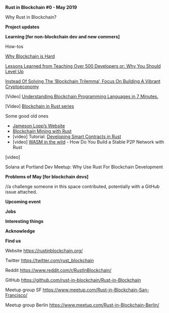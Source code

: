 **Rust in Blockchain #0 - May 2019**



Why Rust in Blockchain?



**Project updates** 



**Learning [for non-blockchain dev and new commers]**

How-tos  

[Why Blockchain is Hard](https://medium.com/@jimmysong/why-blockchain-is-hard-60416ea4c5c)

[Lessons Learned from Teaching Over 500 Developers or: Why You Should Level Up](https://medium.com/@jimmysong/lessons-learned-from-teaching-over-500-developers-or-why-you-should-level-up-ad0e48bce067)

[Instead Of Solving The ‘Blockchain Trilemma’, Focus On Building A Vibrant Cryptoeconomy](https://medium.com/@kevinmobrien1/instead-of-solving-the-blockchain-trilemma-focus-on-building-a-vibrant-cryptoeconomy-7064acb41a26)

[Video] [Understanding Blockchain Programming Languages in 7 Minutes.](https://www.youtube.com/watch?v=HAOeR9Xh--A)

[Video] [Blockchain in Rust series](https://www.youtube.com/watch?v=vJdT05zl6jk&list=PL1rXPCvogp_SsWBI_JpXFypBDhbgXVrSE)

Some good old ones

- [Jameson Lopp’s Website](https://www.lopp.net/articles.html)
- [Blockchain Mining with Rust](https://www.innoq.com/en/blog/blockchain-mining-with-rust/) 
- [video] Tutorial: [Developing Smart Contracts in Rust ](https://www.youtube.com/watch?v=KqowajMbl7U)
- [video] [WASM in the wild](https://media.ccc.de/v/rustcologne.2018.11.wasm-in-the-wild) - How Do You Build a Stable P2P Network with Rust 

[video] 

Solana at Portland Dev Meetup: Why Use Rust For Blockchain Development 

**Problems of May [for blockchain devs]**

//a challenge someone in this space contributed, potentially with a GitHub issue attached.

**Upcoming event**



**Jobs**



**Interesting things**



**Acknowledge**



**Find us**

Website https://rustinblockchain.org/

Twitter https://twitter.com/rust_blockchain

Reddit https://www.reddit.com/r/RustInBlockchain/

GitHub https://github.com/rust-in-blockchain/Rust-in-Blockchain

Meetup group SF https://www.meetup.com/Rust-in-Blockchain-San-Francisco/

Meetup group Berlin https://www.meetup.com/Rust-in-Blockchain-Berlin/
